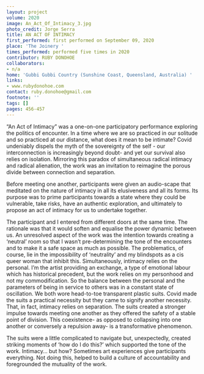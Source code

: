 ```yaml
---
layout: project
volume: 2020
image: An_Act_Of_Intimacy_3.jpg
photo_credit: Jorge Serra
title: AN ACT OF INTIMACY
first_performed: first performed on September 09, 2020
place: 'The Joinery '
times_performed: performed five times in 2020
contributor: RUBY DONOHOE
collaborators:
- n/a
home: 'Gubbi Gubbi Country (Sunshine Coast, Queensland, Australia) '
links:
- www.rubydonohoe.com
contact: ruby.donohoe@gmail.com
footnote: ''
tags: []
pages: 456-457
---
```




“An Act of Intimacy” was a one-on-one participatory performance exploring the politics of encounter. In a time where we are so practiced in our solitude and so practiced at our distance, what does it mean to be intimate?
Covid undeniably dispels the myth of the sovereignty of the self - our interconnection is increasingly beyond doubt- and yet our survival also relies on isolation. Mirroring this paradox of simultaneous radical intimacy and radical alienation, the work was an invitation to reimagine the porous divide between connection and separation. 

Before meeting one another, participants were given an audio-scape that meditated on the nature of intimacy in all its elusiveness and all its forms. Its purpose was to prime participants towards a state where they could be vulnerable, take risks, have an authentic exploration, and ultimately to propose an act of intimacy for us to undertake together.

The participant and I entered from different doors at the same time. The rationale was that it would soften and equalise the power dynamic between us. An unresolved aspect of the work was the intention towards creating a ‘neutral’ room so that I wasn’t pre-determining the tone of the encounters and to make it a safe space as much as possible. The problematics, of course, lie in the impossibility of ‘neutrality’ and my blindspots as a cis queer woman that inhibit this. Simultaneously, intimacy relies on the personal. I’m the artist providing an exchange, a type of emotional labour which has historical precedent, but the work relies on my personhood and not my commodification. So the balance between the personal and the parameters of being in service to others was in a constant state of oscillation. 
We both wore head-to-toe transparent plastic suits. Covid made the suits a practical necessity but they came to signify another necessity. That, in fact, intimacy relies on separation. The suits created a stronger impulse towards meeting one another as they offered the safety of a stable point of division. This coexistence- as opposed to collapsing into one another or conversely a repulsion away- is a transformative phenomenon.

The suits were a little complicated to navigate but, unexpectedly, created striking moments of ‘how do I do this?’ which supported the tone of the work. Intimacy… but how? Sometimes art experiences give participants everything. Not doing this, helped to build a culture of accountability and foregrounded the mutuality of the work. 

